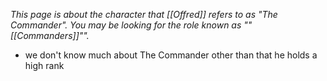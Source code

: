 *This page is about the character that [[Offred]] refers to as "The Commander".
You may be looking for the role known as ""[[Commanders]]"".*
- we don't know much about The Commander other than that he holds a high rank